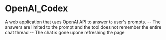 # OpenAI_Codex
A web application that uses OpenAI API to answer to user's prompts.
-- The answers are limited to the prompt and the tool does not remember the entire chat thread
-- The chat is gone upone refreshing the page

